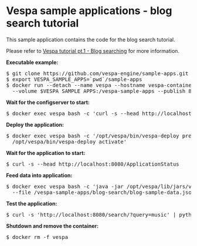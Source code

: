 <!-- Copyright 2017 Yahoo Holdings. Licensed under the terms of the Apache 2.0 license. See LICENSE in the project root. -->
# Vespa sample applications - blog search tutorial

This sample application contains the code for the blog search tutorial.

Please refer to
[Vespa tutorial pt.1 - Blog searching](http://docs.vespa.ai/documentation/tutorials/blog-search.html)
for more information.


**Executable example:**
<pre data-test="exec">
$ git clone https://github.com/vespa-engine/sample-apps.git
$ export VESPA_SAMPLE_APPS=`pwd`/sample-apps
$ docker run --detach --name vespa --hostname vespa-container --privileged \
  --volume $VESPA_SAMPLE_APPS:/vespa-sample-apps --publish 8080:8080 vespaengine/vespa
</pre>
**Wait for the configserver to start:**
<pre data-test="exec" data-test-wait-for="200 OK">
$ docker exec vespa bash -c 'curl -s --head http://localhost:19071/ApplicationStatus'
</pre>
**Deploy the application:**
<pre data-test="exec">
$ docker exec vespa bash -c '/opt/vespa/bin/vespa-deploy prepare /vespa-sample-apps/blog-search/src/main/application &amp;&amp; \
  /opt/vespa/bin/vespa-deploy activate'
</pre>
**Wait for the application to start:**
<pre data-test="exec" data-test-wait-for="200 OK">
$ curl -s --head http://localhost:8080/ApplicationStatus
</pre>
**Feed data into application:**
<pre data-test="exec">
$ docker exec vespa bash -c 'java -jar /opt/vespa/lib/jars/vespa-http-client-jar-with-dependencies.jar --verbose \
  --file /vespa-sample-apps/blog-search/blog-sample-data.json --host localhost --port 8080'
</pre>
**Test the application:**
<pre data-test="exec" data-test-assert-contains="Gerald Finley is passionate about the art of the art song">
$ curl -s 'http://localhost:8080/search/?query=music' | python -m json.tool
</pre>
**Shutdown and remove the container:**
<pre data-test="after">
$ docker rm -f vespa
</pre>
